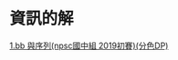 # 資訊的解

[1.bb 與序列(npsc國中組 2019初賽)(分色DP)](https://whaleon120.github.io/blogs/info/2019npsc_junior_dp)
